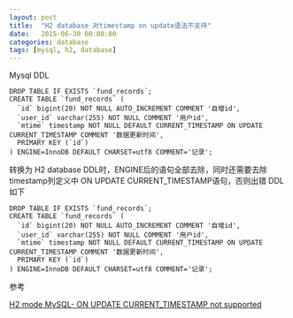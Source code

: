 ```yaml
---
layout: post
title:  "H2 database 对timestamp on update语法不支持"
date:   2015-06-30 00:00:00
categories: database
tags: [mysql, h2, database]
---
```


Mysql DDL

	DROP TABLE IF EXISTS `fund_records`;
	CREATE TABLE `fund_records` (
	  `id` bigint(20) NOT NULL AUTO_INCREMENT COMMENT '自增id',
	  `user_id` varchar(255) NOT NULL COMMENT '用户id',
	  `mtime` timestamp NOT NULL DEFAULT CURRENT_TIMESTAMP ON UPDATE CURRENT_TIMESTAMP COMMENT '数据更新时间',
	  PRIMARY KEY (`id`)
	) ENGINE=InnoDB DEFAULT CHARSET=utf8 COMMENT='记录';


转换为 H2 database DDL时，ENGINE后的语句全部去除，同时还需要去除 timestamp列定义中 ON UPDATE CURRENT_TIMESTAMP语句，否则出错
DDL如下

	DROP TABLE IF EXISTS `fund_records`;
	CREATE TABLE `fund_records` (
	  `id` bigint(20) NOT NULL AUTO_INCREMENT COMMENT '自增id',
	  `user_id` varchar(255) NOT NULL COMMENT '用户id',
	  `mtime` timestamp NOT NULL DEFAULT CURRENT_TIMESTAMP ON UPDATE CURRENT_TIMESTAMP COMMENT '数据更新时间',
	  PRIMARY KEY (`id`)
	) ENGINE=InnoDB DEFAULT CHARSET=utf8 COMMENT='记录';


参考

[H2 mode MySQL- ON UPDATE CURRENT_TIMESTAMP not supported](https://code.google.com/p/h2database/issues/detail?id=491)
